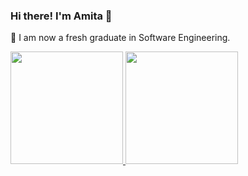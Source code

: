 ### Hi there! I'm Amita 👋

🌱 I am now a fresh graduate in Software Engineering.
<p align="left">
  <a href="https://github.com/amitaputry">
     <img height="180em" src="https://github-readme-stats-eight-theta.vercel.app/api?username=amitaputry&show_icons=true&theme=algolia&include_all_commits=true&count_private=true"/>
      <img height="180em" src="https://github-readme-stats-eight-theta.vercel.app/api/top-langs/?username=amitaputry&layout=compact&langs_count=8&theme=algolia"/>
  </a>
</p>

